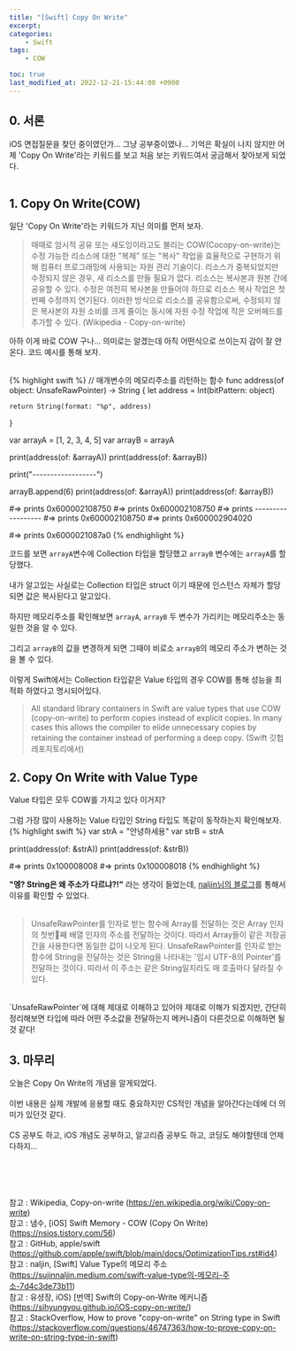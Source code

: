```yaml
---
title: "[Swift] Copy On Write"
excerpt:
categories:
    - Swift
tags:
    - COW

toc: true
last_modified_at: 2022-12-21-15:44:00 +0900
---
```

## 0. 서론
iOS 면접질문을 찾던 중이였던가... 그냥 공부중이였나... 기억은 확실이 나지 않지만 어제 'Copy On Write'라는 키워드를 보고 처음 보는 키워드여서 궁금해서 찾아보게 되었다.<br/><br/>


## 1. Copy On Write(COW)
일단 'Copy On Write'라는 키워드가 지닌 의미를 먼저 보자.

> 때때로 암시적 공유 또는 섀도잉이라고도 불리는 COW(Cocopy-on-write)는 수정 가능한 리소스에 대한 "복제" 또는 "복사" 작업을 효율적으로 구현하기 위해 컴퓨터 프로그래밍에 사용되는 자원 관리 기술이다. 리소스가 중복되었지만 수정되지 않은 경우, 새 리소스를 만들 필요가 없다. 리소스는 복사본과 원본 간에 공유할 수 있다. 수정은 여전히 복사본을 만들어야 하므로 리소스 복사 작업은 첫 번째 수정까지 연기된다. 이러한 방식으로 리소스를 공유함으로써, 수정되지 않은 복사본의 자원 소비를 크게 줄이는 동시에 자원 수정 작업에 작은 오버헤드를 추가할 수 있다.
(Wikipedia - Copy-on-write)

아하 이게 바로 COW 구나... 의미로는 알겠는데 아직 어떤식으로 쓰이는지 감이 잘 안온다. 코드 예시를 통해 보자.<br/><br/>

{% highlight swift %}
// 매개변수의 메모리주소를 리턴하는 함수
func address(of object: UnsafeRawPointer) -> String {
    let address = Int(bitPattern: object)

    return String(format: "%p", address)
}

var arrayA = [1, 2, 3, 4, 5]
var arrayB = arrayA

print(address(of: &arrayA))
print(address(of: &arrayB))

print("------------------")

arrayB.append(6)
print(address(of: &arrayA))
print(address(of: &arrayB))


#=> prints 0x600002108750
#=> prints 0x600002108750
#=> prints ------------------
#=> prints 0x600002108750
#=> prints 0x600002904020

#=> prints 0x6000021087a0
{% endhighlight %}

코드를 보면 `arrayA`변수에 Collection 타입을 할당했고 `arrayB` 변수에는 `arrayA`를 할당했다.<br/><br/>
내가 알고있는 사실로는 Collection 타입은 struct 이기 때문에 인스턴스 자체가 할당되면 값은 복사된다고 알고있다.<br/><br/>
하지만 메모리주소를 확인해보면 `arrayA`, `arrayB` 두 변수가 가리키는 메모리주소는 동일한 것을 알 수 있다.<br/><br/>
그리고 `arrayB`의 값을 변경하게 되면 그때야 비로소 `arrayB`의 메모리 주소가 변하는 것을 볼 수 있다.<br/><br/>
이렇게 Swift에서는 Collection 타입같은 Value 타입의 경우 COW를 통해 성능을 최적화 하였다고 명시되어있다.

> All standard library containers in Swift are value types that use COW (copy-on-write) to perform copies instead of explicit copies. In many cases this allows the compiler to elide unnecessary copies by retaining the container instead of performing a deep copy. (Swift 깃헙 레포지토리에서)

## 2. Copy On Write with Value Type
Value 타입은 모두 COW를 가지고 있다 이거지?<br/><br/>
그럼 가장 많이 사용하는 Value 타입인 String 타입도 똑같이 동작하는지 확인해보자.
{% highlight swift %}
var strA = "안녕하세용"
var strB = strA

print(address(of: &strA))
print(address(of: &strB))

#=> prints 0x100008008
#=> prints 0x100008018
{% endhighlight %}

**"엥? String은 왜 주소가 다르냐?!"** 라는 생각이 들었는데, [naljin님의 블로그]를 통해서 이유를 확인할 수 있었다.<br/><br/>

> UnsafeRawPointer를 인자로 받는 함수에 Array를 전달하는 것은 Array 인자의 첫번째 배열 인자의 주소를 전달하는 것이다. 따라서 Array들이 같은 저장공간을 사용한다면 동일한 값이 나오게 된다.
> UnsafeRawPointer를 인자로 받는 함수에 String을 전달하는 것은 String을 나타내는 '임시 UTF-8의 Pointer'를 전달하는 것이다. 따라서 이 주소는 같은 String일지라도 매 호출마다 달라질 수 있다.

<br/>
`UnsafeRawPointer`에 대해 제대로 이해하고 있어야 제대로 이해가 되겠지만, 간단히 정리해보면 타입에 따라 어떤 주소값을 전달하는지 메커니즘이 다른것으로 이해하면 될 것 같다!

## 3. 마무리
오늘은 Copy On Write의 개념을 알게되었다.<br/><br/>
이번 내용은 실제 개발에 응용할 때도 중요하지만 CS적인 개념을 알아간다는데에 더 의미가 있던것 같다.<br/><br/>
CS 공부도 하고, iOS 개념도 공부하고, 알고리즘 공부도 하고, 코딩도 해야할텐데 언제 다하지...

<br/><br/><br/><br/>
참고 : Wikipedia, Copy-on-write
(<https://en.wikipedia.org/wiki/Copy-on-write>)<br/>
참고 : 냄수, [iOS] Swift Memory - COW (Copy On Write)
(<https://nsios.tistory.com/56>)<br/>
참고 : GitHub, apple/swift
(<https://github.com/apple/swift/blob/main/docs/OptimizationTips.rst#id4>)<br/>
참고 : naljin, [Swift] Value Type의 메모리 주소
(<https://sujinnaljin.medium.com/swift-value-type의-메모리-주소-7d4c3de73b11>)<br/>
참고 : 유셩장, iOS) [번역] Swift의 Copy-on-Write 메커니즘
(<https://sihyungyou.github.io/iOS-copy-on-write/>)<br/>
참고 : StackOverflow, How to prove "copy-on-write" on String type in Swift
(<https://stackoverflow.com/questions/46747363/how-to-prove-copy-on-write-on-string-type-in-swift>)</br>


[naljin님의 블로그]: https://sujinnaljin.medium.com/swift-value-type의-메모리-주소-7d4c3de73b11
